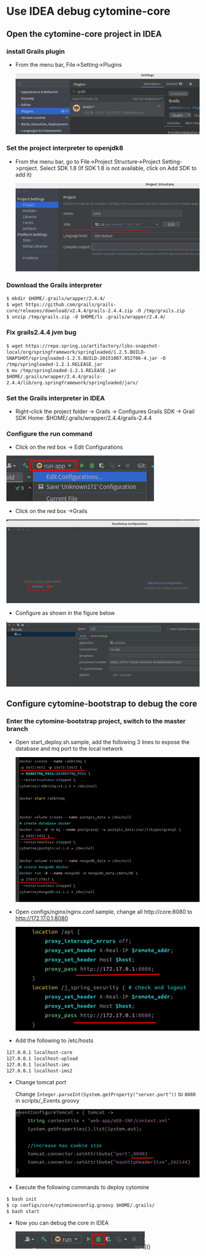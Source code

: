 # Use IDEA debug cytomine-core

## Open the cytomine-core project in IDEA

### install Grails plugin
- From the menu bar, File->Setting->Plugins

    ![img.png](core/grails_plugin.png)

### Set the project interpreter to openjdk8
- From the menu bar, go to File->Project Structure->Project Setting->project. Select SDK 1.8 (If SDK 1.8 is not available, click on Add SDK to add it)

    ![img.png](core/sdk.png)

### Download the Grails interpreter
```
$ mkdir $HOME/.grails/wrapper/2.4.4/
$ wget https://github.com/grails/grails-core/releases/download/v2.4.4/grails-2.4.4.zip -O /tmp/grails.zip
$ unzip /tmp/grails.zip -d $HOME/ls .grails/wrapper/2.4.4/
```

### Fix grails2.4.4 jvm bug
```
$ wget https://repo.spring.io/artifactory/libs-snapshot-local/org/springframework/springloaded/1.2.5.BUILD-SNAPSHOT/springloaded-1.2.5.BUILD-20151007.052706-4.jar -O /tmp/springloaded-1.2.1.RELEASE.jar
$ mv /tmp/springloaded-1.2.1.RELEASE.jar $HOME/.grails/wrapper/2.4.4/grails-2.4.4/lib/org.springframework/springloaded/jars/
```
### Set the Grails interpreter in IDEA
- Right-click the project folder -> Grails -> Configures Grails SDK -> Grail SDK Home: $HOME/.grails/wrapper/2.4.4/grails-2.4.4

### Configure the run command

- Click on the red box -> Edit Configurations

![img.png](core/config_run_cmd.png)

- Click on the red box ->Grails

![img.png](core/add_new_configuration.png)

- Configure as shown in the figure below

![img.png](core/run_cmd_config.png)


## Configure cytomine-bootstrap to debug the core
### Enter the cytomine-bootstrap project, switch to the master branch

- Open start_deploy.sh.sample, add the following 3 lines to expose the database and mq port to the local network
    
    ![img.png](core/port.png)

- Open configs/nginx/nginx.conf.sample, change all http://core:8080 to http://172.17.0.1:8080

    ![img.png](core/nginx_core.png)

- Add the following to /etc/hosts
```
127.0.0.1 localhost-core
127.0.0.1 localhost-upload
127.0.0.1 localhost-ims
127.0.0.1 localhost-ims2
```
- Change tomcat port

  Change `Integer.parseInt(System.getProperty("server.port"))` to `8080` in scripts/_Events.groovy

  ![img.png](core/tomcat_port.png)
- Execute the following commands to deploy cytomine
```
$ bash init
$ cp configs/core/cytomineconfig.groovy $HOME/.grails/
$ bash start
```



- Now you can debug the core in IDEA

    ![img.png](core/core_debug.png)]()